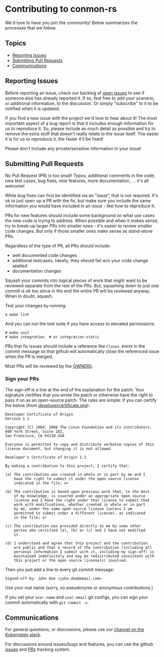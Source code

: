 # Contributing to conmon-rs

We'd love to have you join the community! Below summarizes the processes
that we follow.

## Topics

- [Reporting Issues](#reporting-issues)
- [Submitting Pull Requests](#submitting-pull-requests)
- [Communications](#communications)

## Reporting Issues

Before reporting an issue, check our backlog of
[open issues](https://github.com/containers/conmon-rs/issues)
to see if someone else has already reported it. If so, feel free to add
your scenario, or additional information, to the discussion. Or simply
"subscribe" to it to be notified when it is updated.

If you find a new issue with the project we'd love to hear about it! The most
important aspect of a bug report is that it includes enough information for
us to reproduce it. So, please include as much detail as possible and try
to remove the extra stuff that doesn't really relate to the issue itself.
The easier it is for us to reproduce it, the faster it'll be fixed!

Please don't include any private/sensitive information in your issue!

## Submitting Pull Requests

No Pull Request (PR) is too small! Typos, additional comments in the code,
new test cases, bug fixes, new features, more documentation, ... it's all
welcome!

While bug fixes can first be identified via an "issue", that is not required.
It's ok to just open up a PR with the fix, but make sure you include the same
information you would have included in an issue - like how to reproduce it.

PRs for new features should include some background on what use cases the
new code is trying to address. When possible and when it makes sense, try to break-up
larger PRs into smaller ones - it's easier to review smaller
code changes. But only if those smaller ones make sense as stand-alone PRs.

Regardless of the type of PR, all PRs should include:

- well documented code changes
- additional testcases. Ideally, they should fail w/o your code change applied
- documentation changes

Squash your commits into logical pieces of work that might want to be reviewed
separate from the rest of the PRs. But, squashing down to just one commit is ok
too since in the end the entire PR will be reviewed anyway. When in doubt,
squash.

Test your changes by running:

```console
$ make lint
```

And you can run the test suite if you have access to elevated permissions:

```console
# make unit
# make integration  # or integration-static
```

PRs that fix issues should include a reference like `Closes #XXXX` in the
commit message so that github will automatically close the referenced issue
when the PR is merged.

Most PRs will be reviewed by the [OWNERS](OWNERS).

### Sign your PRs

The sign-off is a line at the end of the explanation for the patch. Your
signature certifies that you wrote the patch or otherwise have the right to pass
it on as an open-source patch. The rules are simple: if you can certify
the below (from [developercertificate.org](http://developercertificate.org/)):

```
Developer Certificate of Origin
Version 1.1

Copyright (C) 2004, 2006 The Linux Foundation and its contributors.
660 York Street, Suite 102,
San Francisco, CA 94110 USA

Everyone is permitted to copy and distribute verbatim copies of this
license document, but changing it is not allowed.

Developer's Certificate of Origin 1.1

By making a contribution to this project, I certify that:

(a) The contribution was created in whole or in part by me and I
    have the right to submit it under the open source license
    indicated in the file; or

(b) The contribution is based upon previous work that, to the best
    of my knowledge, is covered under an appropriate open source
    license and I have the right under that license to submit that
    work with modifications, whether created in whole or in part
    by me, under the same open source license (unless I am
    permitted to submit under a different license), as indicated
    in the file; or

(c) The contribution was provided directly to me by some other
    person who certified (a), (b) or (c) and I have not modified
    it.

(d) I understand and agree that this project and the contribution
    are public and that a record of the contribution (including all
    personal information I submit with it, including my sign-off) is
    maintained indefinitely and may be redistributed consistent with
    this project or the open source license(s) involved.
```

Then you just add a line to every git commit message:

    Signed-off-by: John Doe <john.doe@email.com>

Use your real name (sorry, no pseudonyms or anonymous contributions.)

If you set your `user.name` and `user.email` git configs, you can sign your
commit automatically with `git commit -s`.

## Communications

For general questions, or discussions, please use our [channel on the Kubernetes slack](https://kubernetes.slack.com/archives/crio).

For discussions around issues/bugs and features, you can use the github
[issues](https://github.com/containers/conmon-rs/issues) and
[PRs](https://github.com/containers/conmon-rs/pulls) tracking system.
